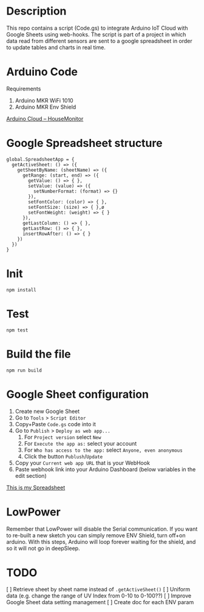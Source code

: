 # Description
This repo contains a script (Code.gs) to integrate Arduino IoT Cloud with Google Sheets using web-hooks. 
The script is part of a project in which data read from different sensors are sent to a google spreadsheet in order to 
update tables and charts in real time.

# Arduino Code
Requirements
1. Arduino MKR WiFi 1010
2. Arduino MKR Env Shield

[Arduino Cloud – HouseMonitor](https://create.arduino.cc/editor/GalassoLuca/e077d89f-25ce-4a5f-8d73-e486b654cba6/preview)

# Google Spreadsheet structure
```
global.SpreadsheetApp = {
  getActiveSheet: () => ({
    getSheetByName: (sheetName) => ({
      getRange: (start, end) => ({
        getValue: () => { },
        setValue: (value) => ({
          setNumberFormat: (format) => {}
        }),
        setFontColor: (color) => { },
        setFontSize: (size) => { },ø
        setFontWeight: (weight) => { }
      }),
      getLastColumn: () => { },
      getLastRow: () => { },
      insertRowAfter: () => { }
    })
  })
}
```

# Init
`npm install`

# Test
`npm test`

# Build the file
`npm run build`

# Google Sheet configuration
1. Create new Google Sheet
2. Go to `Tools` > `Script Editor`
3. Copy+Paste `Code.gs` code into it
4. Go to `Publish` > `Deploy as web app...`
   1. For `Project version` select `New`
   2. For `Execute the app as:` select your account
   3. For `Who has access to the app:` select `Anyone, even anonymous`
   4. Click the button `Publush`/`Update`
5. Copy your `Current web app URL` that is your WebHook
6. Paste webhook link into your Arduino Dashboard (below variables in the edit section)

[This is my Spreadsheet](https://docs.google.com/spreadsheets/d/1sEhbH3fKr8hfL_KI2ciFB2GzFZUWk9ZH4xPxGBNf5Ec/edit?usp=sharing)

# LowPower
Remember that LowPower will disable the Serial communication.
If you want to re-built a new sketch you can simply remove ENV Shield, turn off+on arduino.
With this steps, Arduino will loop forever waiting for the shield, and so it will not go in deepSleep.

<!-- skip the following steps
Another way is to hard reset the shield.
1. Reset Arduino shield (e.g. MKR WiFi 1010)
  1. turn off the shield
  2. press the reset button for 1 sec
  3. release + press the reset button for 1 sec
  4. release + press the reset button for 1 sec
  5. release the reset button
  6. the led should go on/off slowly
2. Upload the new sketch
-->

# TODO
[ ] Retrieve sheet by sheet name instead of `.getActiveSheet()`
[ ] Uniform data (e.g. change the range of UV Index from 0-10 to 0-100??)
[ ] Improve Google Sheet data setting management
[ ] Create doc for each ENV param
